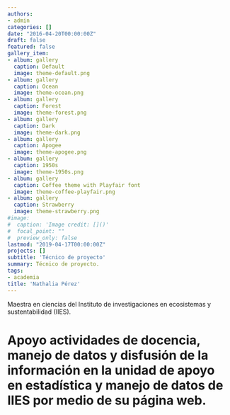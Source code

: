 ```yaml
---
authors:
- admin
categories: []
date: "2016-04-20T00:00:00Z"
draft: false
featured: false
gallery_item:
- album: gallery
  caption: Default
  image: theme-default.png
- album: gallery
  caption: Ocean
  image: theme-ocean.png
- album: gallery
  caption: Forest
  image: theme-forest.png
- album: gallery
  caption: Dark
  image: theme-dark.png
- album: gallery
  caption: Apogee
  image: theme-apogee.png
- album: gallery
  caption: 1950s
  image: theme-1950s.png
- album: gallery
  caption: Coffee theme with Playfair font
  image: theme-coffee-playfair.png
- album: gallery
  caption: Strawberry
  image: theme-strawberry.png
#image:
#  caption: 'Image credit: []()'
#  focal_point: ""
#  preview_only: false
lastmod: "2019-04-17T00:00:00Z"
projects: []
subtitle: 'Técnico de proyecto'
summary: Técnico de proyecto.
tags:
- academia
title: 'Nathalia Pérez'
---
```


Maestra en ciencias del Instituto de investigaciones en ecosistemas y sustentabilidad (IIES).

# Apoyo actividades de docencia, manejo de datos y disfusión de la información en la unidad de apoyo en estadística y manejo de datos de IIES por medio de su página web. 